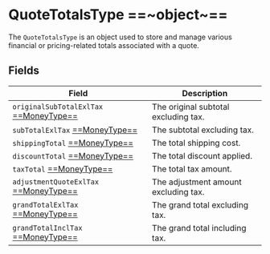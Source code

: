 # QuoteTotalsType ==~object~==

The `QuoteTotalsType` is an object used to store and manage various financial or pricing-related totals associated with a quote.  

## Fields

| Field                                                                         | Description                         |
| ----------------------------------------------------------------------------- | ------------------------------------|
| `originalSubTotalExlTax` [ ==MoneyType== ](../../Cart/objects/money-type.md)  | The original subtotal excluding tax.|
| `subTotalExlTax` [ ==MoneyType== ](../../Cart/objects/money-type.md)          | The subtotal excluding tax.         |
| `shippingTotal` [ ==MoneyType== ](../../Cart/objects/money-type.md)           | The total shipping cost.            |
| `discountTotal` [ ==MoneyType== ](../../Cart/objects/money-type.md)           | The total discount applied.         |
| `taxTotal` [ ==MoneyType== ](../../Cart/objects/money-type.md)                | The total tax amount.               |
| `adjustmentQuoteExlTax` [ ==MoneyType== ](../../Cart/objects/money-type.md)   | The adjustment amount excluding tax.|
| `grandTotalExlTax` [ ==MoneyType== ](../../Cart/objects/money-type.md)        | The grand total excluding tax.      |
| `grandTotalInclTax` [ ==MoneyType== ](../../Cart/objects/money-type.md)       | The grand total including tax.      |


